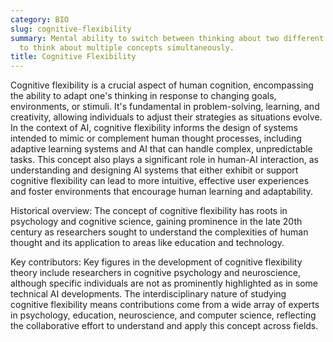 ```yaml
---
category: BIO
slug: cognitive-flexibility
summary: Mental ability to switch between thinking about two different concepts, or
  to think about multiple concepts simultaneously.
title: Cognitive Flexibility
---
```


Cognitive flexibility is a crucial aspect of human cognition, encompassing the ability to adapt one's thinking in response to changing goals, environments, or stimuli. It's fundamental in problem-solving, learning, and creativity, allowing individuals to adjust their strategies as situations evolve. In the context of AI, cognitive flexibility informs the design of systems intended to mimic or complement human thought processes, including adaptive learning systems and AI that can handle complex, unpredictable tasks. This concept also plays a significant role in human-AI interaction, as understanding and designing AI systems that either exhibit or support cognitive flexibility can lead to more intuitive, effective user experiences and foster environments that encourage human learning and adaptability.

Historical overview: The concept of cognitive flexibility has roots in psychology and cognitive science, gaining prominence in the late 20th century as researchers sought to understand the complexities of human thought and its application to areas like education and technology.

Key contributors: Key figures in the development of cognitive flexibility theory include researchers in cognitive psychology and neuroscience, although specific individuals are not as prominently highlighted as in some technical AI developments. The interdisciplinary nature of studying cognitive flexibility means contributions come from a wide array of experts in psychology, education, neuroscience, and computer science, reflecting the collaborative effort to understand and apply this concept across fields.